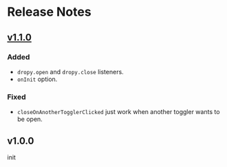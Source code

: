 # Release Notes

## [v1.1.0](https://github.com/amirHossein5/dropy/compare/v1.0.0...v1.1.0)

### Added
- `dropy.open` and `dropy.close` listeners.
- `onInit` option.

### Fixed
- `closeOnAnotherTogglerClicked` just work when another toggler wants to be open.

## v1.0.0
init
